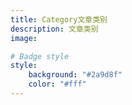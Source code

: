 ```yaml
---
title: Category文章类别
description: 文章类别
image:

# Badge style
style:
    background: "#2a9d8f"
    color: "#fff"
---
```

